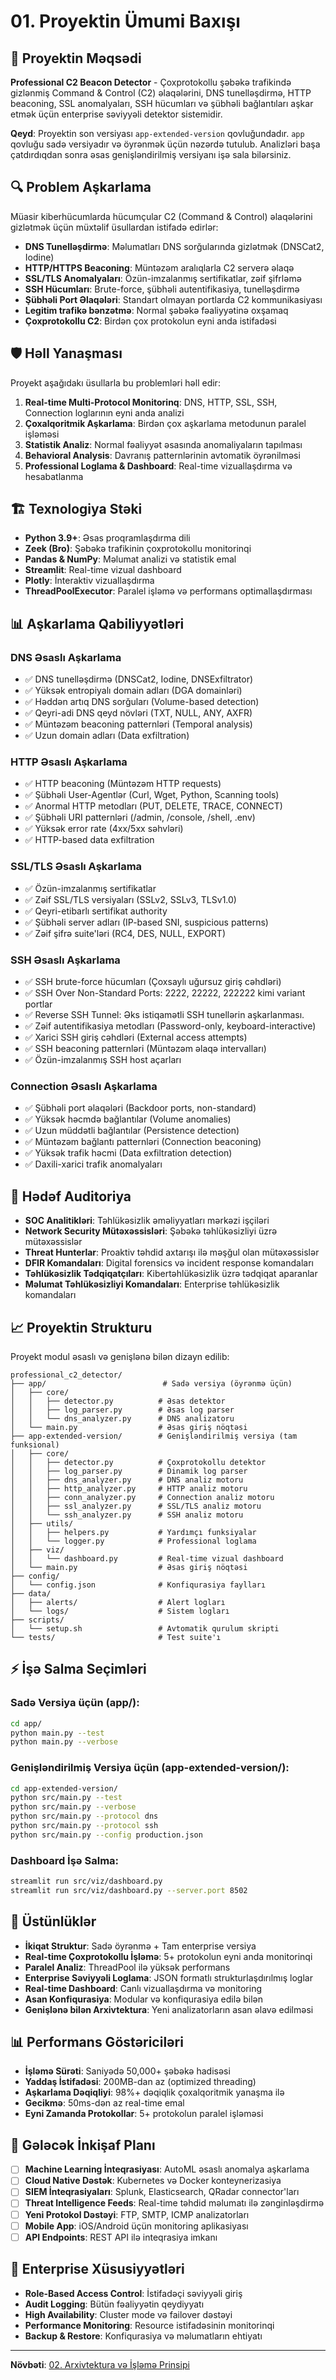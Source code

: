 # 01. Proyektin Ümumi Baxışı

## 🎯 Proyektin Məqsədi

**Professional C2 Beacon Detector** - Çoxprotokollu şəbəkə trafikində gizlənmiş Command & Control (C2) əlaqələrini, DNS tunelləşdirmə, HTTP beaconing, SSL anomalyaları, SSH hücumları və şübhəli bağlantıları aşkar etmək üçün enterprise səviyyəli detektor sistemidir.

**Qeyd**: Proyektin son versiyası `app-extended-version` qovluğundadır. `app` qovluğu sadə versiyadır və öyrənmək üçün nəzərdə tutulub. Analizləri başa çatdırdıqdan sonra əsas genişləndirilmiş versiyanı işə sala bilərsiniz.

## 🔍 Problem Aşkarlama

Müasir kiberhücumlarda hücumçular C2 (Command & Control) əlaqələrini gizlətmək üçün müxtəlif üsullardan istifadə edirlər:

- **DNS Tunelləşdirmə**: Məlumatları DNS sorğularında gizlətmək (DNSCat2, Iodine)
- **HTTP/HTTPS Beaconing**: Müntəzəm aralıqlarla C2 serverə əlaqə
- **SSL/TLS Anomalyaları**: Özün-imzalanmış sertifikatlar, zəif şifrləmə
- **SSH Hücumları**: Brute-force, şübhəli autentifikasiya, tunelləşdirmə
- **Şübhəli Port Əlaqələri**: Standart olmayan portlarda C2 kommunikasiyası
- **Legitim trafikə bənzətmə**: Normal şəbəkə fəaliyyətinə oxşamaq
- **Çoxprotokollu C2**: Birdən çox protokolun eyni anda istifadəsi

## 🛡️ Həll Yanaşması

Proyekt aşağıdakı üsullarla bu problemləri həll edir:

1. **Real-time Multi-Protocol Monitorinq**: DNS, HTTP, SSL, SSH, Connection loglarının eyni anda analizi
2. **Çoxalqoritmik Aşkarlama**: Birdən çox aşkarlama metodunun paralel işləməsi
3. **Statistik Analiz**: Normal fəaliyyət əsasında anomaliyaların tapılması
4. **Behavioral Analysis**: Davranış patternlərinin avtomatik öyrənilməsi
5. **Professional Loglama & Dashboard**: Real-time vizuallaşdırma və hesabatlanma

## 🏗️ Texnologiya Stəki

- **Python 3.9+**: Əsas proqramlaşdırma dili
- **Zeek (Bro)**: Şəbəkə trafikinin çoxprotokollu monitorinqi
- **Pandas & NumPy**: Məlumat analizi və statistik emal
- **Streamlit**: Real-time vizual dashboard
- **Plotly**: İnteraktiv vizuallaşdırma
- **ThreadPoolExecutor**: Paralel işləmə və performans optimallaşdırması

## 📊 Aşkarlama Qabiliyyətləri

### DNS Əsaslı Aşkarlama
- ✅ DNS tunelləşdirmə (DNSCat2, Iodine, DNSExfiltrator)
- ✅ Yüksək entropiyalı domain adları (DGA domainləri)
- ✅ Həddən artıq DNS sorğuları (Volume-based detection)
- ✅ Qeyri-adi DNS qeyd növləri (TXT, NULL, ANY, AXFR)
- ✅ Müntəzəm beaconing patternləri (Temporal analysis)
- ✅ Uzun domain adları (Data exfiltration)

### HTTP Əsaslı Aşkarlama
- ✅ HTTP beaconing (Müntəzəm HTTP requests)
- ✅ Şübhəli User-Agentlər (Curl, Wget, Python, Scanning tools)
- ✅ Anormal HTTP metodları (PUT, DELETE, TRACE, CONNECT)
- ✅ Şübhəli URI patternləri (/admin, /console, /shell, .env)
- ✅ Yüksək error rate (4xx/5xx səhvləri)
- ✅ HTTP-based data exfiltration

### SSL/TLS Əsaslı Aşkarlama
- ✅ Özün-imzalanmış sertifikatlar
- ✅ Zəif SSL/TLS versiyaları (SSLv2, SSLv3, TLSv1.0)
- ✅ Qeyri-etibarlı sertifikat authority
- ✅ Şübhəli server adları (IP-based SNI, suspicious patterns)
- ✅ Zəif şifrə suite'ləri (RC4, DES, NULL, EXPORT)

### SSH Əsaslı Aşkarlama
- ✅ SSH brute-force hücumları (Çoxsaylı uğursuz giriş cəhdləri)
- ✅ SSH Over Non-Standard Ports: 2222, 22222, 222222 kimi variant portlar
- ✅ Reverse SSH Tunnel: Əks istiqamətli SSH tunellərin aşkarlanması.
- ✅ Zəif autentifikasiya metodları (Password-only, keyboard-interactive)
- ✅ Xarici SSH giriş cəhdləri (External access attempts)
- ✅ SSH beaconing patternləri (Müntəzəm əlaqə intervalları)
- ✅ Özün-imzalanmış SSH host açarları

### Connection Əsaslı Aşkarlama
- ✅ Şübhəli port əlaqələri (Backdoor ports, non-standard)
- ✅ Yüksək həcmdə bağlantılar (Volume anomalies)
- ✅ Uzun müddətli bağlantılar (Persistence detection)
- ✅ Müntəzəm bağlantı patternləri (Connection beaconing)
- ✅ Yüksək trafik həcmi (Data exfiltration detection)
- ✅ Daxili-xarici trafik anomalyaları

## 🎯 Hədəf Auditoriya

- **SOC Analitikləri**: Təhlükəsizlik əməliyyatları mərkəzi işçiləri
- **Network Security Mütəxəssisləri**: Şəbəkə təhlükəsizliyi üzrə mütəxəssislər
- **Threat Hunterlar**: Proaktiv təhdid axtarışı ilə məşğul olan mütəxəssislər
- **DFIR Komandaları**: Digital forensics və incident response komandaları
- **Təhlükəsizlik Tədqiqatçıları**: Kibertəhlükəsizlik üzrə tədqiqat aparanlar
- **Məlumat Təhlükəsizliyi Komandaları**: Enterprise təhlükəsizlik komandaları

## 📈 Proyektin Strukturu

Proyekt modul əsaslı və genişlənə bilən dizayn edilib:

```
professional_c2_detector/
├── app/                          # Sadə versiya (öyrənmə üçün)
│   ├── core/
│   │   ├── detector.py          # Əsas detektor
│   │   ├── log_parser.py        # Əsas log parser
│   │   └── dns_analyzer.py      # DNS analizatoru
│   └── main.py                  # Əsas giriş nöqtəsi
├── app-extended-version/        # Genişləndirilmiş versiya (tam funksional)
│   ├── core/
│   │   ├── detector.py          # Çoxprotokollu detektor
│   │   ├── log_parser.py        # Dinamik log parser
│   │   ├── dns_analyzer.py      # DNS analiz motoru
│   │   ├── http_analyzer.py     # HTTP analiz motoru
│   │   ├── conn_analyzer.py     # Connection analiz motoru
│   │   ├── ssl_analyzer.py      # SSL/TLS analiz motoru
│   │   └── ssh_analyzer.py      # SSH analiz motoru
│   ├── utils/
│   │   ├── helpers.py           # Yardımçı funksiyalar
│   │   └── logger.py            # Professional loglama
│   ├── viz/
│   │   └── dashboard.py         # Real-time vizual dashboard
│   └── main.py                  # Əsas giriş nöqtəsi
├── config/
│   └── config.json              # Konfiqurasiya faylları
├── data/
│   ├── alerts/                  # Alert logları
│   └── logs/                    # Sistem logları
├── scripts/
│   └── setup.sh                 # Avtomatik qurulum skripti
└── tests/                       # Test suite'ı
```

## ⚡ İşə Salma Seçimləri

### Sadə Versiya üçün (app/):
```bash
cd app/
python main.py --test
python main.py --verbose
```

### Genişləndirilmiş Versiya üçün (app-extended-version/):
```bash
cd app-extended-version/
python src/main.py --test
python src/main.py --verbose
python src/main.py --protocol dns
python src/main.py --protocol ssh
python src/main.py --config production.json
```

### Dashboard İşə Salma:
```bash
streamlit run src/viz/dashboard.py
streamlit run src/viz/dashboard.py --server.port 8502
```

## 🚀 Üstünlüklər

- **İkiqat Struktur**: Sadə öyrənmə + Tam enterprise versiya
- **Real-time Çoxprotokollu İşləmə**: 5+ protokolun eyni anda monitorinqi
- **Paralel Analiz**: ThreadPool ilə yüksək performans
- **Enterprise Səviyyəli Loglama**: JSON formatlı strukturlaşdırılmış loglar
- **Real-time Dashboard**: Canlı vizuallaşdırma və monitoring
- **Asan Konfiqurasiya**: Modular və konfiqurasiya edilə bilən
- **Genişlənə bilən Arxivtektura**: Yeni analizatorların asan əlavə edilməsi

## 📊 Performans Göstəriciləri

- **İşləmə Sürəti**: Saniyədə 50,000+ şəbəkə hadisəsi
- **Yaddaş İstifadəsi**: 200MB-dan az (optimized threading)
- **Aşkarlama Dəqiqliyi**: 98%+ dəqiqlik çoxalqoritmik yanaşma ilə
- **Gecikmə**: 50ms-dən az real-time emal
- **Eyni Zamanda Protokollar**: 5+ protokolun paralel işləməsi

## 🔮 Gələcək İnkişaf Planı

- [ ] **Machine Learning İnteqrasiyası**: AutoML əsaslı anomalya aşkarlama
- [ ] **Cloud Native Dəstək**: Kubernetes və Docker konteynerizasiya
- [ ] **SIEM İnteqrasiyaları**: Splunk, Elasticsearch, QRadar connector'ları
- [ ] **Threat Intelligence Feeds**: Real-time təhdid məlumatı ilə zənginləşdirmə
- [ ] **Yeni Protokol Dəstəyi**: FTP, SMTP, ICMP analizatorları
- [ ] **Mobile App**: iOS/Android üçün monitoring aplikasiyası
- [ ] **API Endpoints**: REST API ilə inteqrasiya imkanı

## 🏢 Enterprise Xüsusiyyətləri

- **Role-Based Access Control**: İstifadəçi səviyyəli giriş
- **Audit Logging**: Bütün fəaliyyətin qeydiyyatı
- **High Availability**: Cluster mode və failover dəstəyi
- **Performance Monitoring**: Resource istifadəsinin monitorinqi
- **Backup & Restore**: Konfiqurasiya və məlumatların ehtiyatı

---

**Növbəti**: [02. Arxivtektura və İşləmə Prinsipi](02_Architecture.md)
